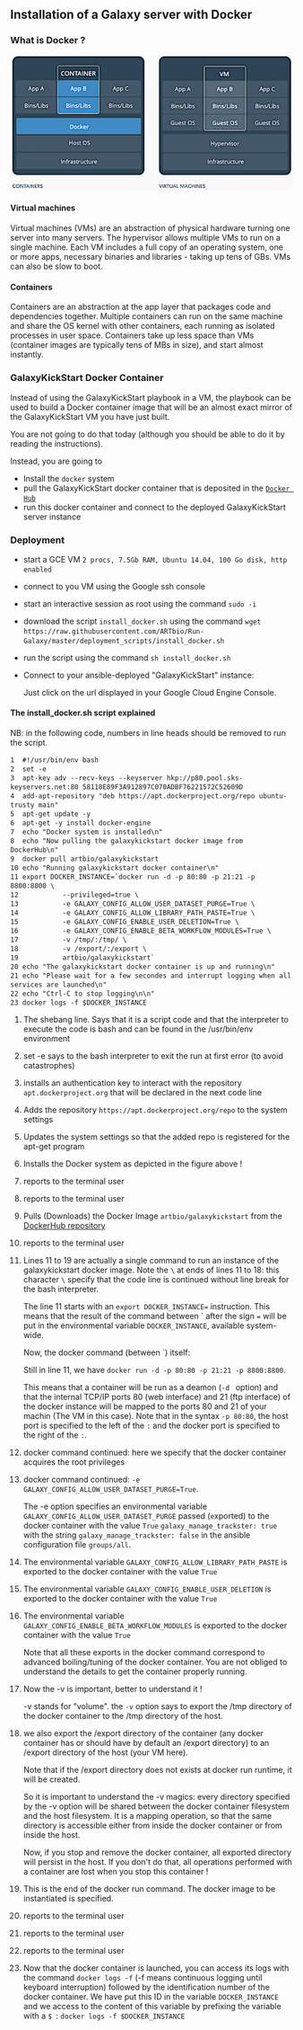 ## Installation of a Galaxy server with Docker

### What is Docker ?

![Docker](images/docker.png)

#### Virtual machines

Virtual machines (VMs) are an abstraction of physical hardware turning one server into
many servers. The hypervisor allows multiple VMs to run on a single machine.
Each VM includes a full copy of an operating system, one or more apps, necessary binaries
and libraries - taking up tens of GBs. VMs can also be slow to boot.

#### Containers

Containers are an abstraction at the app layer that packages code and dependencies
together. Multiple containers can run on the same machine and share the OS kernel with
other containers, each running as isolated processes in user space. Containers take up
less space than VMs (container images are typically tens of MBs in size), and start
almost instantly.

###  GalaxyKickStart Docker **Container**

Instead of using the GalaxyKickStart playbook in a VM, the playbook can be used to build
a Docker container image that will be an almost exact mirror of the GalaxyKickStart VM
you have just built.

You are not going to do that today (although you should be able to do it by reading the instructions).

Instead, you are going to

- Install the `docker` system
- pull the GalaxyKickStart docker container that is deposited in the [`Docker Hub`](https://hub.docker.com/u/artbio/)
- run this docker container and connect to the deployed GalaxyKickStart server instance

### Deployment

- start a GCE VM `2 procs, 7.5Gb RAM, Ubuntu 14.04, 100 Go disk, http enabled`
- connect to you VM using the Google ssh console
- start an interactive session as root using the command `sudo -i`
- download the script `install_docker.sh` using the command `wget https://raw.githubusercontent.com/ARTbio/Run-Galaxy/master/deployment_scripts/install_docker.sh`
- run the script using the command `sh install_docker.sh`
- Connect to your ansible-deployed "GalaxyKickStart" instance:
    
    Just click on the url displayed in your Google Cloud Engine Console.
    
    
#### The install_docker.sh script explained

NB: in the following code, numbers in line heads should be removed to run the script.

```
1  #!/usr/bin/env bash
2  set -e
3  apt-key adv --recv-keys --keyserver hkp://p80.pool.sks-keyservers.net:80 58118E89F3A912897C070ADBF76221572C52609D
4  add-apt-repository "deb https://apt.dockerproject.org/repo ubuntu-trusty main"
5  apt-get update -y
6  apt-get -y install docker-engine
7  echo "Docker system is installed\n"
8  echo "Now pulling the galaxykickstart docker image from DockerHub\n"
9  docker pull artbio/galaxykickstart
10 echo "Running galaxykickstart docker container\n"
11 export DOCKER_INSTANCE=`docker run -d -p 80:80 -p 21:21 -p 8800:8800 \
12           --privileged=true \
13           -e GALAXY_CONFIG_ALLOW_USER_DATASET_PURGE=True \
14           -e GALAXY_CONFIG_ALLOW_LIBRARY_PATH_PASTE=True \
15           -e GALAXY_CONFIG_ENABLE_USER_DELETION=True \
16           -e GALAXY_CONFIG_ENABLE_BETA_WORKFLOW_MODULES=True \
17           -v /tmp/:/tmp/ \
18           -v /export/:/export \
19           artbio/galaxykickstart`
20 echo "The galaxykickstart docker container is up and running\n"
21 echo "Please wait for a few secondes and interrupt logging when all services are launched\n"
22 echo "Ctrl-C to stop logging\n\n"
23 docker logs -f $DOCKER_INSTANCE
```

1. The shebang line. Says that it is a script code and that the interpreter to execute the
code is bash and can be found in the /usr/bin/env environment
2. set -e says to the bash interpreter to exit the run at first error (to avoid catastrophes)
3. installs an authentication key to interact with the repository `apt.dockerproject.org` that
will be declared in the next code line
4. Adds the repository `https://apt.dockerproject.org/repo` to the system settings
5. Updates the system settings so that the added repo is registered for the apt-get program
6. Installs the Docker system as depicted in the figure above !
7. reports to the terminal user
8. reports to the terminal user
9. Pulls (Downloads) the Docker Image `artbio/galaxykickstart` from
the [DockerHub repository](https://hub.docker.com/r/artbio/galaxykickstart/)
10. reports to the terminal user
11. Lines 11 to 19 are actually a single command to run an instance of the galaxykickstart
docker image. Note the `\` at ends of lines 11 to 18: this character `\` specify that the
code line is continued without line break for the bash interpreter.

    The line 11 starts with an `export DOCKER_INSTANCE=` instruction. This means that the result
    of the command between \` after the sign `=` will be put in the environmental variable
    `DOCKER_INSTANCE`, available system-wide.

    Now, the docker command (between \`) itself:

    Still in line 11, we have `docker run -d -p 80:80 -p 21:21 -p 8800:8800`.

    This means that a container will be run as a deamon (`-d ` option) and that the internal
    TCP/IP ports 80 (web interface) and 21 (ftp interface) of the docker instance will be mapped
    to the ports 80 and 21 of your machin (The VM in this case). Note that in the syntax `-p 80:80`,
    the host port is specified to the left of the `:` and the docker port is specified to the right
    of the `:`.
    
12. docker command continued: here we specify that the docker container acquires the root privileges
13. docker command continued: `-e GALAXY_CONFIG_ALLOW_USER_DATASET_PURGE=True`.

    The -e option specifies an environmental variable `GALAXY_CONFIG_ALLOW_USER_DATASET_PURGE`
    passed (`e`xported) to the docker container with the value `True`
    `galaxy_manage_trackster: true` with the string `galaxy_manage_trackster: false`
    in the ansible configuration file `groups/all`.

14. The environmental variable `GALAXY_CONFIG_ALLOW_LIBRARY_PATH_PASTE` is exported to
the docker container with the value `True`
15. The environmental variable `GALAXY_CONFIG_ENABLE_USER_DELETION` is exported to
the docker container with the value `True`
16. The environmental variable `GALAXY_CONFIG_ENABLE_BETA_WORKFLOW_MODULES` is exported to
the docker container with the value `True`

    Note that all these exports in the docker command correspond to advanced boiling/tuning of the docker container.
    You are not obliged to understand the details to get the container properly running.
17. Now the -v is important, better to understand it !

    -v stands for "volume". the `-v` option says to export the /tmp directory of the docker container
    to the /tmp directory of the host.
18. we also export the /export directory of the container (any docker container has or
should have by default an /export directory) to an /export directory of the host (your VM here).

    Note that if the /export directory does not exists at docker run runtime, it will be created.

    So it is important to understand the -v magics: every directory specified by the -v option will be shared
    between the docker container filesystem and the host filesystem. It is a mapping operation, so that
    the same directory is accessible either from inside the docker container or from inside the host.

    Now, if you stop and remove the docker container, all exported directory will persist in the host.
    If you don't do that, all operations performed with a container are lost when you stop this container !

19. This is the end of the docker run command. The docker image to be instantiated is specified.
20. reports to the terminal user
21. reports to the terminal user
22. reports to the terminal user
23. Now that the docker container is launched, you can access its logs with the command
`docker logs -f` (-f means continuous logging until keyboard interruption) followed by the
identification number of the docker container. We have put this ID in the variable `DOCKER_INSTANCE`
and we access to the content of this variable by prefixing the variable with a `$ `:
`docker logs -f $DOCKER_INSTANCE`



